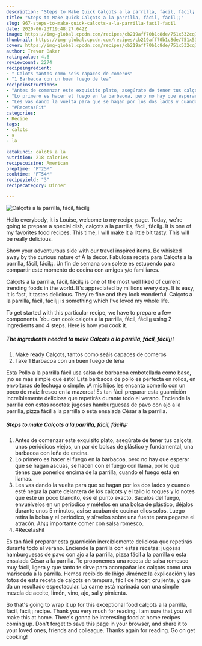 ```yaml
---
description: "Steps to Make Quick Calçots a la parrilla, fácil, fácil¡¡"
title: "Steps to Make Quick Calçots a la parrilla, fácil, fácil¡¡"
slug: 967-steps-to-make-quick-calcots-a-la-parrilla-facil-facil
date: 2020-06-23T19:48:27.642Z
image: https://img-global.cpcdn.com/recipes/cb219aff70b1c8de/751x532cq70/calcots-a-la-parrilla-facil-facil-foto-principal.jpg
thumbnail: https://img-global.cpcdn.com/recipes/cb219aff70b1c8de/751x532cq70/calcots-a-la-parrilla-facil-facil-foto-principal.jpg
cover: https://img-global.cpcdn.com/recipes/cb219aff70b1c8de/751x532cq70/calcots-a-la-parrilla-facil-facil-foto-principal.jpg
author: Trevor Baker
ratingvalue: 4.6
reviewcount: 2274
recipeingredient:
- " Calots tantos como seis capaces de comeros"
- "1 Barbacoa con un buen fuego de lea"
recipeinstructions:
- "Antes de comenzar este exquisito plato, asegúrate de tener tus calçots, unos periódicos viejos, un par de bolsas de plástico y fundamental, una barbacoa con leña de encina."
- "Lo primero es hacer el fuego en la barbacoa, pero no hay que esperar que se hagan ascuas, se hacen con el fuego con llama, por lo que tienes que ponerlos encima de la parrilla, cuando el fuego está en llamas."
- "Les vas dando la vuelta para que se hagan por los dos lados y cuando esté negra la parte delantera de los calçots y el tallo lo toques y lo notes que esté un poco blandito, ese el punto exacto. Sácalos del fuego, envuélvelos en un periódico y mételos en una bolsa de plástico, déjalos durante unos 5 minutos, así se acaban de cocinar ellos solos. Luego retira la bolsa y el periódico, y sírvelos sobre una fuente para pegarse el atracón. Ah¡¡¡ importante comer con salsa romesco."
- "#RecetasFit"
categories:
- Recipe
tags:
- calots
- a
- la

katakunci: calots a la 
nutrition: 218 calories
recipecuisine: American
preptime: "PT25M"
cooktime: "PT54M"
recipeyield: "3"
recipecategory: Dinner

---
```



![Calçots a la parrilla, fácil, fácil¡¡](https://img-global.cpcdn.com/recipes/cb219aff70b1c8de/751x532cq70/calcots-a-la-parrilla-facil-facil-foto-principal.jpg)

Hello everybody, it is Louise, welcome to my recipe page. Today, we're going to prepare a special dish, calçots a la parrilla, fácil, fácil¡¡. It is one of my favorites food recipes. This time, I will make it a little bit tasty. This will be really delicious.

Show your adventurous side with our travel inspired items. Be whisked away by the curious nature of À la decor. Fabulosa receta para Calçots a la parrilla, fácil, fácil¡¡. Un fin de semana con solete es estupendo para compartir este momento de cocina con amigos y/o familiares.

Calçots a la parrilla, fácil, fácil¡¡ is one of the most well liked of current trending foods in the world. It's appreciated by millions every day. It is easy, it is fast, it tastes delicious. They're fine and they look wonderful. Calçots a la parrilla, fácil, fácil¡¡ is something which I've loved my whole life.


To get started with this particular recipe, we have to prepare a few components. You can cook calçots a la parrilla, fácil, fácil¡¡ using 2 ingredients and 4 steps. Here is how you cook it.

<!--inarticleads1-->

##### The ingredients needed to make Calçots a la parrilla, fácil, fácil¡¡:

1. Make ready  Calçots, tantos como seáis capaces de comeros
1. Take 1 Barbacoa con un buen fuego de leña


Esta Pollo a la parrilla fácil usa salsa de barbacoa embotellada como base, ¡no es más simple que esto! Esta barbacoa de pollo es perfecta en rollos, en envolturas de lechuga o simple. ¡A mis hijos les encanta comerlo con un poco de maíz fresco en la mazorca! Es tan fácil preparar esta guarnición increíblemente deliciosa que repetirás durante todo el verano. Enciende la parrilla con estas recetas: jugosas hamburguesas de pavo con ajo a la parrilla, pizza fácil a la parrilla o esta ensalada César a la parrilla. 

<!--inarticleads2-->

##### Steps to make Calçots a la parrilla, fácil, fácil¡¡:

1. Antes de comenzar este exquisito plato, asegúrate de tener tus calçots, unos periódicos viejos, un par de bolsas de plástico y fundamental, una barbacoa con leña de encina.
1. Lo primero es hacer el fuego en la barbacoa, pero no hay que esperar que se hagan ascuas, se hacen con el fuego con llama, por lo que tienes que ponerlos encima de la parrilla, cuando el fuego está en llamas.
1. Les vas dando la vuelta para que se hagan por los dos lados y cuando esté negra la parte delantera de los calçots y el tallo lo toques y lo notes que esté un poco blandito, ese el punto exacto. Sácalos del fuego, envuélvelos en un periódico y mételos en una bolsa de plástico, déjalos durante unos 5 minutos, así se acaban de cocinar ellos solos. Luego retira la bolsa y el periódico, y sírvelos sobre una fuente para pegarse el atracón. Ah¡¡¡ importante comer con salsa romesco.
1. #RecetasFit


Es tan fácil preparar esta guarnición increíblemente deliciosa que repetirás durante todo el verano. Enciende la parrilla con estas recetas: jugosas hamburguesas de pavo con ajo a la parrilla, pizza fácil a la parrilla o esta ensalada César a la parrilla. Te proponemos una receta de salsa romesco muy fácil, ligera y que tanto te sirve para acompañar los calçots como una mariscada a la parrilla. Hemos recibido de Iñigo Jiménez la explicación y las fotos de esta receta de calçots en tempura, fácil de hacer, crujiente, y que da un resultado espectacular. La carne está marinada con una simple mezcla de aceite, limón, vino, ajo, sal y pimienta. 

So that's going to wrap it up for this exceptional food calçots a la parrilla, fácil, fácil¡¡ recipe. Thank you very much for reading. I am sure that you will make this at home. There's gonna be interesting food at home recipes coming up. Don't forget to save this page in your browser, and share it to your loved ones, friends and colleague. Thanks again for reading. Go on get cooking!
